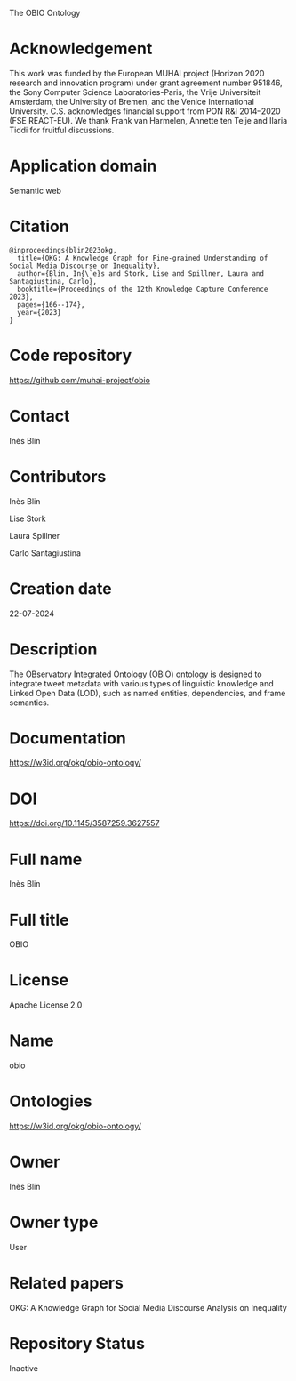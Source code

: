 The OBIO Ontology

# Acknowledgement 
This work was funded by the European MUHAI project (Horizon 2020 research and innovation program) under grant agreement number 951846, the Sony Computer Science Laboratories-Paris, the Vrije Universiteit Amsterdam, the University of Bremen, and the Venice International University. C.S. acknowledges financial support from PON R&I 2014–2020 (FSE REACT-EU). We thank Frank van Harmelen, Annette ten Teije and Ilaria Tiddi for fruitful discussions.
# Application domain 
Semantic web
# Citation
```citation
@inproceedings{blin2023okg,
  title={OKG: A Knowledge Graph for Fine-grained Understanding of Social Media Discourse on Inequality},
  author={Blin, In{\`e}s and Stork, Lise and Spillner, Laura and Santagiustina, Carlo},
  booktitle={Proceedings of the 12th Knowledge Capture Conference 2023},
  pages={166--174},
  year={2023}
}
```
# Code repository
https://github.com/muhai-project/obio
# Contact
Inès Blin
# Contributors 
Inès Blin

Lise Stork

Laura Spillner

Carlo Santagiustina
# Creation date 
22-07-2024
# Description
The OBservatory Integrated Ontology (OBIO) ontology is designed to integrate tweet metadata with various types of linguistic knowledge and Linked Open Data (LOD), such as named entities, dependencies, and frame semantics.
# Documentation
https://w3id.org/okg/obio-ontology/
# DOI 
https://doi.org/10.1145/3587259.3627557
# Full name
Inès Blin
# Full title 
OBIO
# License 
Apache License 2.0
# Name
obio
# Ontologies
https://w3id.org/okg/obio-ontology/
# Owner
Inès Blin
# Owner type 
User
# Related papers 
OKG: A Knowledge Graph for Social Media Discourse Analysis on Inequality
# Repository Status 
Inactive
